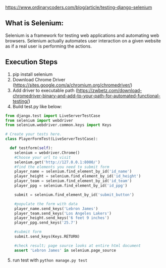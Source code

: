 https://www.ordinarycoders.com/blog/article/testing-django-selenium
## What is Selenium:
Selenium is a framework for testing web applications and automating web 
browsers. Selenium actually automates user interaction on a given website as 
if a real user is performing the actions. 

## Execution Steps
1. pip install selenium
2. Download Chrome Driver 
(https://sites.google.com/a/chromium.org/chromedriver/)
3. Add driver to executable path
(https://zwbetz.com/download-chromedriver-binary-and-add-to-your-path-for-automated-functional-testing/)
4. Build test.py like below:

```py
from django.test import LiveServerTestCase
from selenium import webdriver
from selenium.webdriver.common.keys import Keys

# Create your tests here.
class PlayerFormTest(LiveServerTestCase):

  def testform(self):
    selenium = webdriver.Chrome()
    #Choose your url to visit
    selenium.get('http://127.0.0.1:8000/')
    #find the elements you need to submit form
    player_name = selenium.find_element_by_id('id_name')
    player_height = selenium.find_element_by_id('id_height')
    player_team = selenium.find_element_by_id('id_team')
    player_ppg = selenium.find_element_by_id('id_ppg')

    submit = selenium.find_element_by_id('submit_button')

    #populate the form with data
    player_name.send_keys('Lebron James')
    player_team.send_keys('Los Angeles Lakers')
    player_height.send_keys('6 feet 9 inches')
    player_ppg.send_keys('25.7')

    #submit form
    submit.send_keys(Keys.RETURN)

    #check result; page source looks at entire html document
    assert 'Lebron James' in selenium.page_source
```
5. run test with `python manage.py test`